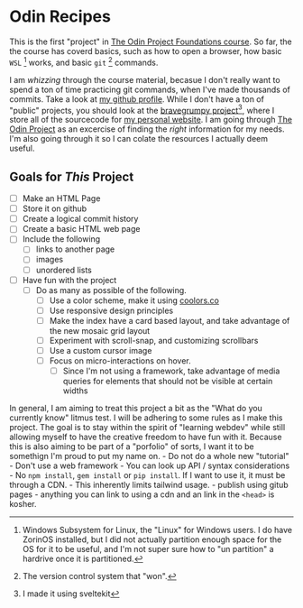 # Odin Recipes

This is the first "project" in [The Odin Project Foundations course](https://theodinproject.com/paths/foundations/courses/foundations).  So far, the the course has coverd basics, such as how to open a browser, how basic `WSL` [^1] works, and basic `git` [^2] commands.

I am *whizzing* through the course material, becasue I don't really want to spend a ton of time practicing git commands, when I've made thousands of commits. Take a look at [my github profile](https://github.com/bravegrumpy). While I don't have a ton of "public" projects, you should look at the [bravegrumpy project](https://github.com/bravegrumpy/bravegrumpy.website)[^3], where I store all of the sourcecode for [my personal website](https://www.bravegrumpy.com).  I am going through [The Odin Project](https://theodinproject.com) as an excercise of finding the *right* information for my needs. I'm also going through it so I can colate the resources I actually deem useful. 

## Goals for *This* Project

- [ ] Make an HTML Page
- [ ] Store it on github
- [ ] Create a logical commit history
- [ ] Create a basic HTML web page
- [ ] Include the following
    - [ ] links to another page
    - [ ] images
    - [ ] unordered lists
- [ ] Have fun with the project
    - [ ] Do as many as possible of the following.
        - [ ] Use a color scheme, make it using [coolors.co](https://coolors.co)
        - [ ] Use responsive design principles
        - [ ] Make the index have a card based layout, and take advantage of the new mosaic grid layout
        - [ ] Experiment with scroll-snap, and customizing scrollbars
        - [ ] Use a custom cursor image
        - [ ] Focus on micro-interactions on hover.
            - [ ] Since I'm not using a framework, take advantage of media queries for elements that should not be visible at certain widths

In general, I am aiming to treat this project a bit as the "What do you currently know" litmus test. I will be adhering to some rules as I make this project.  The goal is to stay within the spirit of "learning webdev" while still allowing myself to have the creative freedom to have fun with it. Because this is also aiming to be part of a "porfolio" of sorts, I want it to be somethign I'm proud to put my name on.
    - Do not do a whole new "tutorial"
    - Don't use a web framework
    - You can look up API / syntax considerations
    - No `npm install`, `gem install` or `pip install`. If I want to use it, it must be through a CDN. 
        - This inherently limits tailwind usage.
    - publish using gitub pages
    - anything you can link to using a cdn and an link in the `<head>` is kosher.

[^1]: Windows Subsystem for Linux, the "Linux" for Windows users. I do have ZorinOS installed, but I did not actually partition enough space for the OS for it to be useful, and I'm not super sure how to "un partition" a hardrive once it is partitioned.
[^2]: The version control system that "won". 
[^3]: I made it using sveltekit